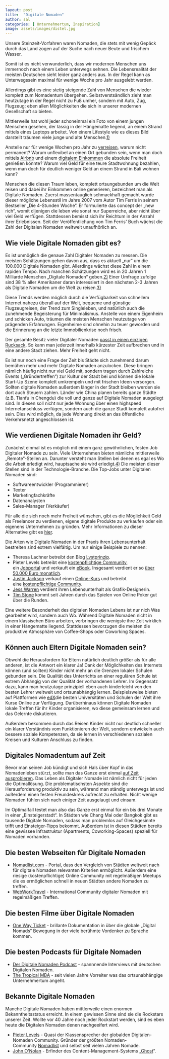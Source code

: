 ```yaml
---
layout: post
title:  "Digitale Nomaden"
author: sal
categories: [ Unternehmertum, Inspiration]
image: assets/images/distel.jpg
--- 
```



Unsere Steinzeit-Vorfahren waren Nomaden, die stets mit wenig Gepäck durch das Land zogen auf der Suche nach neuer Beute und frischem Wasser.

Somit ist es nicht verwunderlich, dass wir modernen Menschen uns immernoch nach einem Leben unterwegs sehnen. Die Lebensrealität der meisten Deutschen sieht leider ganz anders aus. In der Regel kann as Unterwegssein maximal für wenige Woche pro Jahr ausgelebt werden.

Allerdings gibt es eine stetig steigende Zahl von Menschen die wieder komplett zum Nomadentum übergehen. Selbstverstsändlich zieht man heutzutage in der Regel nicht zu Fuß umher, sondern mit Auto, Zug, Flugzeug; eben allen Möglichkeiten die sich in unserer modernen Gesellschaft so bieten.

Mittlerweile hat wohl jeder schoneinmal ein Foto von einem jungen Menschen gesehen, der lässig in der Hängematte liegend, an einem Strand mittels eines Laptops arbeitet. Von einem Lifestyle wie es dieses Bild darstellt träumen viele junge und alte Menschen.[1)](https://wildleben.org/digitale_nomaden#fn__1)

Anstelle nur für wenige Wochen pro Jahr zu [verreisen](https://wildleben.org/reisen), warum nicht permanent? Warum unflexibel an einen Ort gebunden sein, wenn man doch mittels [Airbnb](https://www.airbnb.de/) und einem [digitalem Einkommen](https://wildleben.org/geld) die absolute Freiheit genießen könnte? Warum viel Geld für eine teure Stadtwohnung bezahlen, wenn man doch für deutlich weniger Geld an einem Strand in Bali wohnen kann?

Menschen die diesen Traum leben, komplett ortsungebunden um die Welt reisen und dabei ihr Einkommen online generieren, bezeichnet man als Digitale Nomaden. Zuerst massentauglich schmackhaft gemacht wurde dieser mögliche Lebensstil im Jahre 2007 vom Autor Tim Ferris in seinem Bestseller „Die 4-Stunden Woche“. Er formulierte das concept der „new rich“, womit dijenigen die leben wie sonst nur Superreiche, aber nicht über viel Geld verfügen. Stattdessen bemisst sich ihr Reichtum in der Anzahl ihrer Erlebnissen. Seit der Veröffentlichung von Tim Ferris' Buch wächst die Zahl der Digitalen Nomaden weltweit unaufhörlich an.



## **Wie viele Digitale Nomaden gibt es?**

Es ist unmöglich die genaue Zahl Digitaler Nomaden zu messen. Die meisten Schätzungen gehen davon aus, dass es aktuell „nur“ um die 100.000 Digitale Nomaden gibt. Allerdings wächst diese Zahl in einem rapiden Tempo. Nach manchen Schätzungen wird es in 20 Jahren 1 Milliarde Menschen „Digitale Nomaden“ geben.[2)](https://wildleben.org/digitale_nomaden#fn__2) Einer Umfrage zufolge sind 38 % aller Amerikaner daran interessiert in den nächsten 2-3 Jahren als Digitale Nomaden um die Welt zu reisen.[3)](https://wildleben.org/digitale_nomaden#fn__3)

Diese Trends werden möglich durch die Verfügbarkeit von schnellem Internet nahezu überall auf der Welt, bequeme und günstige Flugzeugreisen, der Trend zum Singleleben, und natürlich auch die zunehmende Begeisterung für Minimalismus. Anstelle von einem Eigenheim und schicken Auto, träumen die meisten Menschen heutzutage von prägenden Erfahrungen. Eigenheime sind ohnehin zu teuer geworden und die Erinnerung an die letzte Immobilienkrise noch frisch.

Der gesamte Besitz vieler Digitaler Nomaden [passt in einen einzigen Rucksack](https://wildleben.org/leben/minimalismus). So kann man jederzeit innerhalb kürzester Zeit aufbrechen und in eine andere Stadt ziehen. Mehr Freiheit geht nicht.

Es ist nur noch eine Frage der Zeit bis Städte sich zunehmend darum bemühen mehr und mehr Digitale Nomaden anzulocken. Diese bringen nämlich häufig nicht nur viel Geld mit, sondern tragen durch Zahlreiche Events („Gründertreffen“) zur Kultur der Stadt bei und können die lokale Start-Up Szene komplett umkrempeln und mit frischen Ideen versorgen. Sollten digitale Nomaden außerdem länger in der Stadt bleiben werden sie dort auch Steuern zahlen. Länder wie China planen bereits ganze Städte (z.B. Tianfu in Chengdu) die voll und ganze auf Digitale Nomaden ausgelegt sind. In diesen soll nicht nur jede Wohnung über einen highspeed Internetanschluss verfügen, sondern auch die ganze Stadt komplett autofrei sein. Dies wird möglich, da jede Wohnung direkt an das öffentliche Verkehrsnetzt angeschlossen ist.



## **Wie verdienen Digitale Nomaden ihr Geld?**

Zunächst einmal ist es möglich mit einem ganz gewöhnlichen, festen Job Digitaler Nomade zu sein. Viele Unternehmen bieten nämliche mittlerweile „Remote“-Stellen an. Darunter versteht man Stellen bei denen es egal es Wo die Arbeit erledigt wird, hauptsache sie wird erledigt.[4)](https://wildleben.org/digitale_nomaden#fn__4) Die meisten dieser Stellen sind in der Technologie-Branche. Die Top-Jobs unter Digitalen Nomaden sind:

- Softwareentwickler (Programmierer)
- Texter
- Marketingfachkräfte
- Datenanalysten
- Sales-Manager (Verkäufer)

Für alle die sich noch mehr Freiheit wünschen, gibt es die Möglichkeit Geld als Freelancer zu verdienen, eigene digitale Produkte zu verkaufen oder ein eigenens Unternehmen zu gründen. Mehr Informationen zu dieser Alternative gibt es [hier](https://wildleben.org/geld).

Die Arten wie Digitale Nomaden in der Praxis ihren Lebensunterhalt bestreiten sind extrem vielfältig. Um nur einige Beispiele zu nennen:

- Theresa Lachner betreibt den Blog [Lvstprinzip](https://www.lvstprinzip.de/).
- Pieter Levels betreibt eine [kostenpflichtige Community](http://nomadlist.com/), ein [Jobportal](https://remoteok.io/) und verkauft ein [eBook](https://makebook.io/). Insgesamt verdient er so [über 50.000 Euro monatlich](https://levels.io/50k/).
- [Justin Jackson](https://justinjackson.ca/2016-review/) verkauf einen [Online-Kurs](https://devmarketing.xyz/) und betreibt eine [kostenpflichtige Community](https://megamaker.co/club/).
- [Jess Warren](http://heyjess.com/) verdient ihren Lebensunterhalt als Grafik-Designerin.
- [Tim Stone](http://pokercanchangeyourlife.blogspot.com/) kommt seit Jahren durch das Spielen von Online Poker gut über die Runden.

Eine weitere Besonderheit des digitalen Nomaden Lebens ist nur nich Was gearbeitet wird, sondern auch Wo. Während Digitale Nomaden nicht in einem klassischen Büro arbeiten, verbringen die wenigste ihre Zeit wirklich in einer Hängematte liegend. Stattdessen bevorzugen die meisten die produktive Atmosphäre von Coffee-Shops oder Coworking Spaces.



## **Können auch Eltern Digitale Nomaden sein?**

Obwohl die Herausfordern für Eltern natürlich deutlich größer als für alle anderen, ist die Antwort ein klarer Ja! Dank der Möglichkeiten des Internets können (und sollten) Kinder nicht mehr an die Grenzen lokaler Schulen gebunden sein. Die Qualität des Unterrichts an einer regulären Schule ist extrem Abhängig von der Qualität der vorhandenen Lehrer. Im Gegensatz dazu, kann man heutzutage prinzipiell eben auch kinderleicht von den besten Lehrer weltweit und ortsunabhängig lernen. Beispielsweise bieten auf Plattformen wie [edX](http://edx.org/)die besten Universitäten und Schulen der Welt ihre Kurse Online zur Verfügung. Darüberhinaus können Digitale Nomaden lokale Treffen für ihr Kinder organisieren, wo diese gemeinsam lernen und das Gelernte diskutieren.

Außerdem bekommen durch das Reisen Kinder nicht nur deutlich schneller ein klarer Verständnis vom Funktionieren der Welt, sondern entwickeln auch bessere soziale Kompetenzen, da sie lernen in verschiedenen sozialen Kreisen und Kulturen Anschluss zu finden.



## **Digitales Nomadentum auf Zeit**

Bevor man seinen Job kündigt und sich Hals über Kopf in das Nomadenleben stürzt, sollte man das Ganze erst einmal [auf Zeit ausprobieren](https://wildleben.org/reisen). Das Leben als Digitaler Nomade ist nämlich nicht für jeden die Optimallösung. Die problematischsten Aspekte sind die Herausforderung produktiv zu sein, während man ständig unterwegs ist und außerdem einen festen Freundeskreis aufrecht zu erhalten. Nicht wenige Nomaden fühlen sich nach einiger Zeit ausgelaugt und einsam.

Im Optimalfall testet man also das Ganze erst einmal für ein bis drei Monate in einer „Einsteigerstadt“. In Städten wie Chang Mai oder Bangkok gibt es tausende Digitale Nomaden, sodass man problemlos auf Gleichgesinnte trifft und Einsteiger-Tipps bekommt. Außerdem ist in diesen Städten bereits eine gewissee Infrastruktur (Apartments, Coworking-Spaces) speziell für Nomaden vorhanden.



## **Die besten Webseiten für Digitale Nomaden**

- [Nomadlist.com](https://nomadlist.com/) - Portal, dass den Vergleich von Städten weltweit nach für digitale Nomaden relevanten Kriterien ermöglicht. Außerdem eine riesige (kostenpflichtige) Online Community mit regelmäßigen Meetups die es ermöglichen schnell in neuen Städten andere Nomaden zu treffen.
- [WebWorkTravel](https://www.webworktravel.com/) - International Community digitaler Nomaden mit regelmäßigen Treffen.



## **Die besten Filme über Digitale Nomaden**

- [One Way Ticket](http://digitalnomaddocumentary.com/) - brillante Dokumentation in über die globale „Digital Nomads“ Bewegung in der viele berühmte Vordenker zu Sprache kommen.



## **Die besten Podcasts für Digitale Nomaden**

- [Der Digitale Nomaden Podcast](https://www.digitalenomadenpodcast.de/) - spannnende Interviews mit deutschen Digitalen Nomaden.
- [The Tropical MBA](http://www.tropicalmba.com/) - seit vielen Jahre Vorreiter was das ortsunabhängige Unternehmertum angeht.



## **Bekannte Digitale Nomaden**

Manche Digitale Nomaden haben mittlerweile einen enormen Bekanntheitsstatus erreicht. In einem gewissen Sinne sind sie die Rockstars unserer Zeit. Wollte vor 40 Jahre noch jeder Rockstart werden, sind es eben heute die Digitalen Nomaden denen nachgeeifert wird.

- [Pieter Levels](https://twitter.com/levelsio) - Quasi der Klassensprecher der globalden Digitalen-Nomaden Community. Gründer der größten Nomaden-Community [Nomadlist](https://nomadlist.com/) und selbst seit vielen Jahren Nomade.
- [John O'Nolan](https://twitter.com/JohnONolan) - Erfinder des Content-Management-Systems „[Ghost](https://ghost.org/)“.

